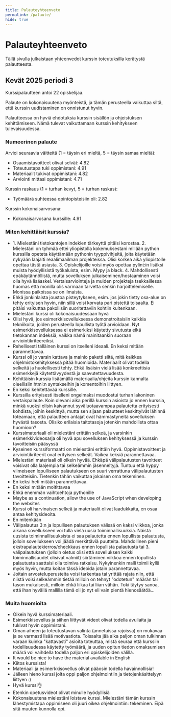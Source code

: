 ```yaml
---
title: Palauteyhteenveto
permalink: /palaute/
hide: true
---
```


# Palauteyhteenveto

Tällä sivulla julkaistaan yhteenvedot kurssin toteutuksilla kerätystä palautteesta.

## Kevät 2025 periodi 3

Kurssipalautteen antoi 22 opiskelijaa.

Palaute on kokonaisuutena myönteistä, ja tämän perusteella vaikuttaa siltä, että kurssin uudistaminen on onnistunut hyvin.

Palautteessa on hyviä ehdotuksia kurssin sisällön ja ohjeistuksen kehittämiseen. Nämä tulevat vaikuttamaan kurssin kehitykseen tulevaisuudessa.

### Numeerinen palaute

Arvioi seuraavia väitteitä (1 = täysin eri mieltä, 5 = täysin samaa mieltä):

* Osaamistavoitteet olivat selvät: 4.82
* Toteutustapa tuki oppimistani: 4.91
* Materiaalit tukivat oppimistani: 4.82
* Arviointi mittasi oppimistani: 4.71

Kurssin raskaus (1 = turhan kevyt, 5 = turhan raskas):

* Työmäärä suhteessa opintopisteisiin oli: 2.82

Kurssin kokonaisarvosana:

* Kokonaisarvosana kurssille: 4.91

### Miten kehittäisit kurssia?

* <span></span>1. Mielestäni tietokantojen indekien tärkeyttä pitäisi korostaa. 2. Mielestäni on tyhmää ettei yliopistolla kokemuksestani millään python kurssilla opeteta käyttämään pythonin tyyppivihjeitä, joita käytetään nykyään laajalti reaalimaailman projekteissa. Olisi korkea aika yliopistolle opettaa tästä asiasta. 3. Opiskelijoille voisi myös opettaa pylint:in lisäksi muista hyödyllisistä työkaluista, esim. Mypy ja black. 4. Mahdollisesti epäkäytännöllistä, mutta sovelluksen julkaiseminen/hostaaminen voisi olla hyvä lisäaskel. Vertaisarviointeja ja muiden projekteja tsekkaillessa huomas että monilla olis varmaan tarvetta senkin harjoittelemiselle. Monissa paikoissa se on ilmaista. 
* Ehkä jonkinlaista joustoa pisteytykseen, esim. jos jokin tietty osa-alue on tehty erityisen hyvin, niin sillä voisi korvata pari pistettä toisaalta. Ei pitäisi vaikuttaa pakollisiin suoritettaviin kohtiin kuitenkaan.
* Mielestäni kurssi oli kokonaisuudessaan hyvä
* Olisi hyvä, jos esimerkkisovelluksessa demonstroitaisiin kaikkia tekniikoita, joiden perusteella lopullista työtä arvioidaan. Nyt esimerkkisovelluksessa ei esimerkiksi käytetty sivutusta eikä tietokannan indeksiä, vaikka nämä mainitaankin suoraan arviointikriteereiksi.
* Rehellisesti tälläinen kurssi on itselleni ideaali. En keksi mitään parannettavaa.
* Kurssi oli jo varsin kattava ja mainio paketti siitä, mitä kaikkea ohjelmistokehityksessä pitää huomioida. Materiaalit olivat todella selkeitä ja huolellisesti tehty. Ehkä lisäisin vielä lisää konkreettisia esimerkkejä käytettävyydestä ja saavutettavuudesta.
* Kehittäisin kurssia lisäämällä materiaalia/ohjeita kurssin kannalta oleellisiin html:n syntakseihin ja komentoihin liittyen.
* En keksi kehitettävää kurssille.
* Kurssilla erityisesti itselleni ongelmaksi muodostui turhan lakoninen vertaispalaute. Koin olevani aika perillä kurssin asioista jo ennen kurssia, minkä vuoksi olisin kaivannut syväluotaavampaa palautetta erityisesti kohdista, joihin keskittyä, mutta sen sijaan palautteet keskittyivät lähinnä toteamaan, että palautteen antajat ovat hämmästyneitä sovelluksen hyvästä tasosta. Olisiko erilaisia taitotasoja jotenkin mahdollista ottaa huomioon?
* Kurssimateriaali oli mielestäni erittäin selkeä, ja varsinkin esimerkkivideosarja oli hyvä apu sovelluksen kehityksessä ja kurssin tavoitteisiin pääsyssä
* Kyseinen kurssiformaatti on mielestäni erittäin hyvä. Oppimistavoitteet ja arviointikriteerit ovat erityisen selkeät. Vaikea keksiä parannettavaa.
* Mielestäni materiaali oli oikein hyvää. Ehkäpä välipalautusten tavoitteet voisivat olla laajempia tai selkeämmin jäsenneltyjä. Tuntuu että hyppy viimeiseen lopulliseen palautukseen on suuri verrattuna välipalautusten tavoitteisiin. Tietenkin tähän vaikuttaa jokaisen oma tekeminen.
* En keksi heti mitään parannettavaa.
* En keksi mitään moitittavaa
* Ehkä enemmän vaihtoehtoja pythonille
* Maybe as a continuation, allow the use of JavaScript when developing the websites
* Kurssi oli harvinaisen selkeä ja materiaalit olivat laadukkaita, en osaa antaa kehitysideoita. 
* En mitenkään
* Välipalautus 3:n ja lopullisen palautuksen välissä on kaksi viikkoa, jonka aikana sovellukseen voi tulla vielä uusia toiminnallisuuksia. Näistä uusista toiminnallisuuksista ei saa palautetta ennen lopullista palautusta, jolloin sovellukseen voi jäädä merkittäviä puutteita. Mahdollinen pieni ekstrapalautekierros/checkkaus ennen lopullista palautusta tai 3. välipalautuksen (jolloin oletus olisi että sovelluksen kaikki toiminnallisuudet olisivat valmiit) siirtäminen viikkoa ennen lopullista palautusta saattaisi olla toimiva ratkaisu. Nykyinenkin malli toimii kyllä myös hyvin, mutta koitan tässä ideoida jotain parannettavaa.
* Joitain arvosteluperusteita voisi tarkentaa tai yrittää rajata niin, että niistä voisi selkeämmin tietää milloin on tehnyt "odotetun" määrän tai tason mukaisesti, milloin ehkä liikaa tai liian vähän. Toki täytyy sanoa, että ihan hyvällä mallilla tämä oli jo nyt eli vain pientä hienosäätöä...

### Muita huomioita

* Oikein hyvä kurssimateriaali.
* Esimerkkisovellus ja siihen liittyvät videot olivat todella avuliaita ja tukivat hyvin oppimistani.
* Oman aiheen ja toteutustavan valinta (annetuissa rajoissa) on mukavaa ja se varmasti lisää motivaatiota. Toisaalta jää aika paljon oman tulkinnan varaan kuinka "kattavasti" asioita toteuttaa, mistä seuraa että kurssiin todellisuudessa käytetty työmäärä, ja uuden opitun tiedon omaksumisen määrä voi vaihdella todella paljon eri opiskelijoiden välillä.
* It would be nice to have the material available in English
* Kiitos kurssista!
* Materiaali ja esimerkkisovellus olivat pääosin todella havainnollisia!
* Jälleen hieno kurssi jolta oppi paljon ohjelmointiin ja tietojenkäsittelyyn liittyen :)
* Hyvä kurssi👌
* Etenkin opetusvideot olivat minulle hyödyllisiä
* Kokonaisuutena mielestäni loistava kurssi. Mielestäni tämän kurssin lähestymistapa oppimiseen oli juuri oikea ohjelmointiin: tekeminen. Eipä sitä muuten kunnolla opi.
